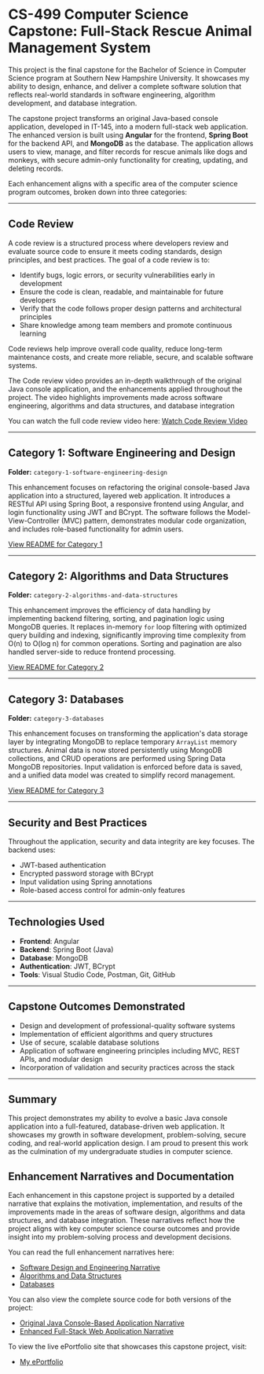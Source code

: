 # CS-499 Computer Science Capstone: Full-Stack Rescue Animal Management System

This project is the final capstone for the Bachelor of Science in Computer Science program at Southern New Hampshire University. It showcases my ability to design, enhance, and deliver a complete software solution that reflects real-world standards in software engineering, algorithm development, and database integration.

The capstone project transforms an original Java-based console application, developed in IT-145, into a modern full-stack web application. The enhanced version is built using **Angular** for the frontend, **Spring Boot** for the backend API, and **MongoDB** as the database. The application allows users to view, manage, and filter records for rescue animals like dogs and monkeys, with secure admin-only functionality for creating, updating, and deleting records.

Each enhancement aligns with a specific area of the computer science program outcomes, broken down into three categories:

---

## Code Review 

A code review is a structured process where developers review and evaluate source code to ensure it meets coding standards, design principles, and best practices. The goal of a code review is to:
- Identify bugs, logic errors, or security vulnerabilities early in development
- Ensure the code is clean, readable, and maintainable for future developers
- Verify that the code follows proper design patterns and architectural principles
- Share knowledge among team members and promote continuous learning

Code reviews help improve overall code quality, reduce long-term maintenance costs, and create more reliable, secure, and scalable software systems. 

The Code review video provides an in-depth walkthrough of the original Java console application, and the enhancements applied throughout the project. The video highlights improvements made across software engineering, algorithms and data structures, and database integration

You can watch the full code review video here:
[Watch Code Review Video](https://www.youtube.com/watch?v=lfZujDgJ_nw)

---

## Category 1: Software Engineering and Design

**Folder:** `category-1-software-engineering-design`

This enhancement focuses on refactoring the original console-based Java application into a structured, layered web application. It introduces a RESTful API using Spring Boot, a responsive frontend using Angular, and login functionality using JWT and BCrypt. The software follows the Model-View-Controller (MVC) pattern, demonstrates modular code organization, and includes role-based functionality for admin users.

[View README for Category 1](./category-1-software-engineering-design/README.md)

---

## Category 2: Algorithms and Data Structures

**Folder:** `category-2-algorithms-and-data-structures`

This enhancement improves the efficiency of data handling by implementing backend filtering, sorting, and pagination logic using MongoDB queries. It replaces in-memory `for` loop filtering with optimized query building and indexing, significantly improving time complexity from O(n) to O(log n) for common operations. Sorting and pagination are also handled server-side to reduce frontend processing.

[View README for Category 2](./category-2-algorithms-and-data-structures/README.md)

---

## Category 3: Databases

**Folder:** `category-3-databases`

This enhancement focuses on transforming the application's data storage layer by integrating MongoDB to replace temporary `ArrayList` memory structures. Animal data is now stored persistently using MongoDB collections, and CRUD operations are performed using Spring Data MongoDB repositories. Input validation is enforced before data is saved, and a unified data model was created to simplify record management.

[View README for Category 3](./category-3-databases/README.md)

---

## Security and Best Practices

Throughout the application, security and data integrity are key focuses. The backend uses:
- JWT-based authentication
- Encrypted password storage with BCrypt
- Input validation using Spring annotations
- Role-based access control for admin-only features

---

## Technologies Used

- **Frontend**: Angular
- **Backend**: Spring Boot (Java)
- **Database**: MongoDB
- **Authentication**: JWT, BCrypt
- **Tools**: Visual Studio Code, Postman, Git, GitHub

---

## Capstone Outcomes Demonstrated

- Design and development of professional-quality software systems
- Implementation of efficient algorithms and query structures
- Use of secure, scalable database solutions
- Application of software engineering principles including MVC, REST APIs, and modular design
- Incorporation of validation and security practices across the stack

---

## Summary

This project demonstrates my ability to evolve a basic Java console application into a full-featured, database-driven web application. It showcases my growth in software development, problem-solving, secure coding, and real-world application design. I am proud to present this work as the culmination of my undergraduate studies in computer science.

## Enhancement Narratives and Documentation

Each enhancement in this capstone project is supported by a detailed narrative that explains the motivation, implementation, and results of the improvements made in the areas of software design, algorithms and data structures, and database integration. These narratives reflect how the project aligns with key computer science course outcomes and provide insight into my problem-solving process and development decisions.

You can read the full enhancement narratives here:
- [Software Design and Engineering Narrative](./category-1-software-engineering-design/Software%20Design%20and%20Engineering%20Narrative.md)
- [Algorithms and Data Structures](./category-2-algorithms-and-data-structures/Algorithms%20and%20Data%20Structures%20Narrative.md)
- [Databases](./category-3-databases/Databases%20Narrative.md)

You can also view the complete source code for both versions of the project:
- [Original Java Console-Based Application Narrative](./original-console-program)
- [Enhanced Full-Stack Web Application Narrative](./enhanced-fullstack-application)

To view the live ePortfolio site that showcases this capstone project, visit:  
- [My ePortfolio](https://your-username.github.io/)

